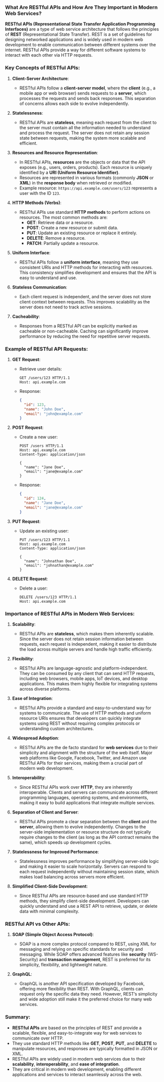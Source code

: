 ### What Are RESTful APIs and How Are They Important in Modern Web Services?

**RESTful APIs (Representational State Transfer Application Programming Interfaces)** are a type of web service architecture that follows the principles of **REST** (Representational State Transfer). REST is a set of guidelines for designing networked applications and is widely used in modern web development to enable communication between different systems over the internet. RESTful APIs provide a way for different software systems to interact with each other via HTTP requests.

### Key Concepts of RESTful APIs:

1. **Client-Server Architecture**:
   - RESTful APIs follow a **client-server model**, where the **client** (e.g., a mobile app or web browser) sends requests to a **server**, which processes the requests and sends back responses. This separation of concerns allows each side to evolve independently.
   
2. **Statelessness**:
   - RESTful APIs are **stateless**, meaning each request from the client to the server must contain all the information needed to understand and process the request. The server does not retain any session state between requests, making the system more scalable and efficient.

3. **Resources and Resource Representation**:
   - In RESTful APIs, **resources** are the objects or data that the API exposes (e.g., users, orders, products). Each resource is uniquely identified by a **URI (Uniform Resource Identifier)**.
   - Resources are represented in various formats (commonly **JSON** or **XML**) in the **response body** when retrieved or modified.
   - Example resource: `https://api.example.com/users/123` represents a user with the ID `123`.

4. **HTTP Methods (Verbs)**:
   - RESTful APIs use standard **HTTP methods** to perform actions on resources. The most common methods are:
     - **GET**: Retrieve data or a resource.
     - **POST**: Create a new resource or submit data.
     - **PUT**: Update an existing resource or replace it entirely.
     - **DELETE**: Remove a resource.
     - **PATCH**: Partially update a resource.

5. **Uniform Interface**:
   - RESTful APIs follow a **uniform interface**, meaning they use consistent URIs and HTTP methods for interacting with resources. This consistency simplifies development and ensures that the API is easy to understand and use.

6. **Stateless Communication**:
   - Each client request is independent, and the server does not store client context between requests. This improves scalability as the server does not need to track active sessions.

7. **Cacheability**:
   - Responses from a RESTful API can be explicitly marked as cacheable or non-cacheable. Caching can significantly improve performance by reducing the need for repetitive server requests.

### Example of RESTful API Requests:

1. **GET Request**:
   - Retrieve user details:
     ```
     GET /users/123 HTTP/1.1
     Host: api.example.com
     ```
   - Response:
     ```json
     {
       "id": 123,
       "name": "John Doe",
       "email": "john@example.com"
     }
     ```

2. **POST Request**:
   - Create a new user:
     ```
     POST /users HTTP/1.1
     Host: api.example.com
     Content-Type: application/json
     
     {
       "name": "Jane Doe",
       "email": "jane@example.com"
     }
     ```
   - Response:
     ```json
     {
       "id": 124,
       "name": "Jane Doe",
       "email": "jane@example.com"
     }
     ```

3. **PUT Request**:
   - Update an existing user:
     ```
     PUT /users/123 HTTP/1.1
     Host: api.example.com
     Content-Type: application/json
     
     {
       "name": "Johnathan Doe",
       "email": "johnathan@example.com"
     }
     ```

4. **DELETE Request**:
   - Delete a user:
     ```
     DELETE /users/123 HTTP/1.1
     Host: api.example.com
     ```

### Importance of RESTful APIs in Modern Web Services:

1. **Scalability**:
   - RESTful APIs are **stateless**, which makes them inherently scalable. Since the server does not retain session information between requests, each request is independent, making it easier to distribute the load across multiple servers and handle high traffic efficiently.

2. **Flexibility**:
   - RESTful APIs are language-agnostic and platform-independent. They can be consumed by any client that can send HTTP requests, including web browsers, mobile apps, IoT devices, and desktop applications. This makes them highly flexible for integrating systems across diverse platforms.

3. **Ease of Integration**:
   - RESTful APIs provide a standard and easy-to-understand way for systems to communicate. The use of HTTP methods and uniform resource URIs ensures that developers can quickly integrate systems using REST without requiring complex protocols or understanding custom architectures.

4. **Widespread Adoption**:
   - RESTful APIs are the de facto standard for **web services** due to their simplicity and alignment with the structure of the web itself. Major web platforms like Google, Facebook, Twitter, and Amazon use RESTful APIs for their services, making them a crucial part of modern web development.

5. **Interoperability**:
   - Since RESTful APIs work over **HTTP**, they are inherently interoperable. Clients and servers can communicate across different programming languages, operating systems, and environments, making it easy to build applications that integrate multiple services.

6. **Separation of Client and Server**:
   - RESTful APIs promote a clear separation between the **client** and the **server**, allowing them to evolve independently. Changes to the server-side implementation or resource structure do not typically require changes to the client (as long as the API contract remains the same), which speeds up development cycles.

7. **Statelessness for Improved Performance**:
   - Statelessness improves performance by simplifying server-side logic and making it easier to scale horizontally. Servers can respond to each request independently without maintaining session state, which makes load balancing across servers more efficient.

8. **Simplified Client-Side Development**:
   - Since RESTful APIs are resource-based and use standard HTTP methods, they simplify client-side development. Developers can quickly understand and use a REST API to retrieve, update, or delete data with minimal complexity.

### RESTful API vs Other APIs:

1. **SOAP (Simple Object Access Protocol)**:
   - SOAP is a more complex protocol compared to REST, using XML for messaging and relying on specific standards for security and messaging. While SOAP offers advanced features like **security** (WS-Security) and **transaction management**, REST is preferred for its simplicity, flexibility, and lightweight nature.
   
2. **GraphQL**:
   - GraphQL is another API specification developed by Facebook, offering more flexibility than REST. With GraphQL, clients can request only the specific data they need. However, REST’s simplicity and wide adoption still make it the preferred choice for many web services.

### Summary:

- **RESTful APIs** are based on the principles of REST and provide a scalable, flexible, and easy-to-integrate way for web services to communicate over HTTP.
- They use standard HTTP methods like **GET**, **POST**, **PUT**, and **DELETE** to manipulate resources, and responses are typically formatted in JSON or XML.
- RESTful APIs are widely used in modern web services due to their **scalability**, **interoperability**, and **ease of integration**.
- They are critical in modern web development, enabling different applications and services to interact seamlessly across the web.